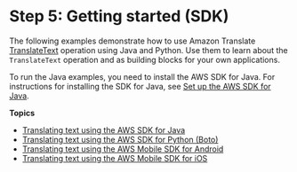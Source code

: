 # Step 5: Getting started \(SDK\)<a name="get-started-sdk"></a>

The following examples demonstrate how to use Amazon Translate [TranslateText](API_TranslateText.md) operation using Java and Python\. Use them to learn about the `TranslateText` operation and as building blocks for your own applications\.

To run the Java examples, you need to install the AWS SDK for Java\. For instructions for installing the SDK for Java, see [Set up the AWS SDK for Java](https://docs.aws.amazon.com/sdk-for-java/v1/developer-guide/setup-install.html)\.

**Topics**
+ [Translating text using the AWS SDK for Java](examples-java.md)
+ [Translating text using the AWS SDK for Python \(Boto\)](examples-python.md)
+ [Translating text using the AWS Mobile SDK for Android](getting-started-android.md)
+ [Translating text using the AWS Mobile SDK for iOS](getting-started-ios.md)